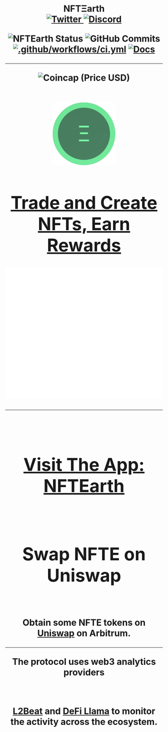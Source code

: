 <span align="center">

<h1>NFTΞarth</>
<br>
</a> 
<a href="https://twitter.com/NFTEarth_L2">
    <img src="https://img.shields.io/twitter/follow/NFTEarth_L2?label=NFTEarth&style=flat&logo=twitter&color=1DA1F2" alt="Twitter">
</a>   
<a href="https://discord.gg/56a7u3wDkX" target="_blank">
   <img alt="Discord" src="https://img.shields.io/discord/1062256160264171520?style=social&logo=discord&logoColor=7389D8&label=Discord&labelColor=6A7EC2&color=6A7EC2[Discord]">
</a>   

![NFTEarth Status](https://img.shields.io/badge/currently-building--NFTfi-brightgreen)
![GitHub Commits](https://img.shields.io/github/commit-activity/y/nftearth/marketplace-v2)
[![.github/workflows/ci.yml](https://github.com/github/gh-actions-importer/actions/workflows/ci.yml/badge.svg)](https://github.com/github/gh-actions-importer/actions/workflows/ci.yml)
<a href="https://docs.nftearth.exchange" target="_blank">
   <img alt="Docs" src="https://img.shields.io/badge/docs-Documentation-n63EKvmEjdWy0MEBdcJF?style=flat&logo=gitbook&logoColor=ffffff">
</a> 
 
---
 
![Coincap (Price USD)](https://img.shields.io/coincap/price-usd/ethereum)

<br />

<div align="center">
    <a align="center" href="https://nftearth.exchange" target="_blank">
      <img src="https://github.com/NFTEarth/documentation-nftearth/blob/main/.gitbook/assets/NFTE_Icon.png" alt="NFTEarth" height=200/>
  
# Trade and Create NFTs, Earn Rewards

![NFTEarth GitHub Metrics](/profile/metrics.svg)
 
---
  
<br />

# Visit The App: [NFTEarth](https://nftearth.exchange)

<br />

# Swap NFTE on Uniswap

<br />

Obtain some NFTE tokens on [Uniswap](https://app.uniswap.org/#/swap?outputCurrency=0x51B902f19a56F0c8E409a34a215AD2673EDF3284) on Arbitrum.
       
___

The protocol uses web3 analytics providers 

<br>

[L2Beat](https://l2beat.com/scaling/tvl) and [DeFi Llama](https://defillama) to monitor the activity across the ecosystem. 
    
<br />

</span>
